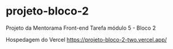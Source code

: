 # projeto-bloco-2
Projeto da Mentorama Front-end
Tarefa módulo 5 - Bloco 2

Hospedagem do Vercel
https://projeto-bloco-2-two.vercel.app/ 